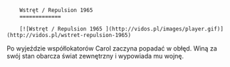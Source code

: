 
        Wstręt / Repulsion 1965 
        =============
        
        [![Wstręt / Repulsion 1965 ](http://vidos.pl/images/player.gif)](http://vidos.pl/wstret-repulsion-1965)
        
        
 Po wyjeździe współlokatorów Carol zaczyna popadać w obłęd. Winą za swój stan obarcza świat zewnętrzny i wypowiada mu wojnę.
    